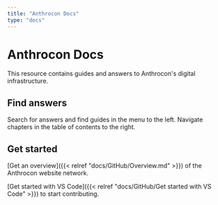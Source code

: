 ```yaml
---
title: "Anthrocon Docs"
type: "docs"
---
```


# Anthrocon Docs

This resource contains guides and answers to Anthrocon's digital infrastructure.

## Find answers

Search for answers and find guides in the menu to the left. Navigate chapters in the table of contents to the right.

## Get started

[Get an overview]({{< relref "docs/GitHub/Overview.md" >}}) of the Anthrocon website network.

[Get started with VS Code]({{< relref "docs/GitHub/Get started with VS Code" >}}) to start contributing.
